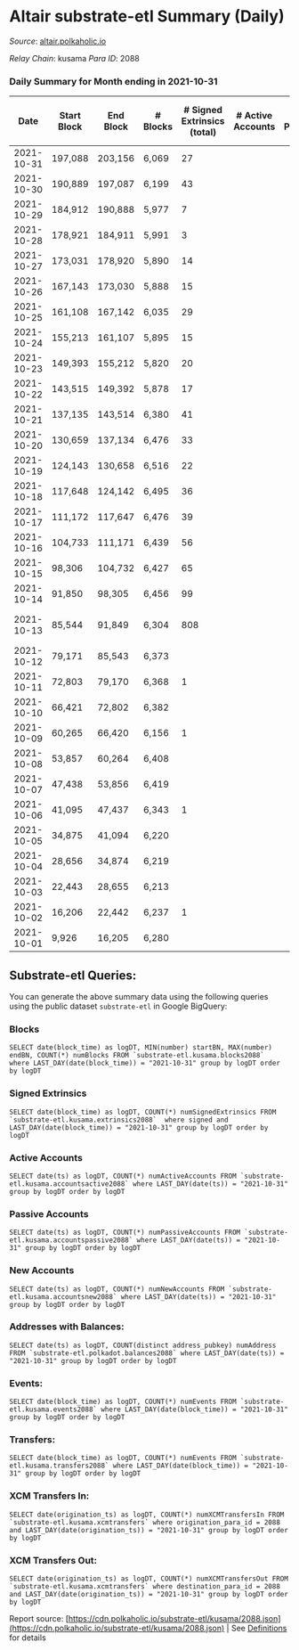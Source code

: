 # Altair substrate-etl Summary (Daily)

_Source_: [altair.polkaholic.io](https://altair.polkaholic.io)

*Relay Chain*: kusama
*Para ID*: 2088



### Daily Summary for Month ending in 2021-10-31


| Date | Start Block | End Block | # Blocks | # Signed Extrinsics (total) | # Active Accounts | # Passive | # New | # Addresses with Balances | # Events | # Transfers | # XCM Transfers In | # XCM Transfers Out | Issues | 
| ---- | ----------- | --------- | -------- | --------------------------- | ----------------- | --------- | ----- | ------------------------- | -------- | ----------- | ------------------ | ------------------- | ------ |
| 2021-10-31 | 197,088 | 203,156 | 6,069 | 27 |  |  |  | 11,590 | 12,169 |   |   |   |  |
| 2021-10-30 | 190,889 | 197,087 | 6,199 | 43 |  |  |  | 11,588 | 12,444 |   |   |   |  |
| 2021-10-29 | 184,912 | 190,888 | 5,977 | 7 |  |  |  | 11,578 | 11,965 |   |   |   |  |
| 2021-10-28 | 178,921 | 184,911 | 5,991 | 3 |  |  |  | 11,578 | 11,988 |   |   |   |  |
| 2021-10-27 | 173,031 | 178,920 | 5,890 | 14 |  |  |  | 11,578 | 11,797 |   |   |   |  |
| 2021-10-26 | 167,143 | 173,030 | 5,888 | 15 |  |  |  | 11,578 | 11,795 |   |   |   |  |
| 2021-10-25 | 161,108 | 167,142 | 6,035 | 29 |  |  |  |  | 12,102 |   |   |   |  |
| 2021-10-24 | 155,213 | 161,107 | 5,895 | 15 |  |  |  | 11,578 | 11,808 |   |   |   |  |
| 2021-10-23 | 149,393 | 155,212 | 5,820 | 20 |  |  |  | 11,578 | 11,665 |   |   |   |  |
| 2021-10-22 | 143,515 | 149,392 | 5,878 | 17 |  |  |  | 11,577 | 11,776 |   |   |   |  |
| 2021-10-21 | 137,135 | 143,514 | 6,380 | 41 |  |  |  | 11,577 | 12,804 |   |   |   |  |
| 2021-10-20 | 130,659 | 137,134 | 6,476 | 33 |  |  |  | 11,577 | 12,989 |   |   |   |  |
| 2021-10-19 | 124,143 | 130,658 | 6,516 | 22 |  |  |  | 11,575 | 13,058 |   |   |   |  |
| 2021-10-18 | 117,648 | 124,142 | 6,495 | 36 |  |  |  | 11,575 | 13,029 |   |   |   |  |
| 2021-10-17 | 111,172 | 117,647 | 6,476 | 39 |  |  |  | 11,574 | 12,995 |   |   |   |  |
| 2021-10-16 | 104,733 | 111,171 | 6,439 | 56 |  |  |  | 11,574 | 12,937 |   |   |   |  |
| 2021-10-15 | 98,306 | 104,732 | 6,427 | 65 |  |  |  | 11,571 | 12,924 |   |   |   |  |
| 2021-10-14 | 91,850 | 98,305 | 6,456 | 99 |  |  |  | 11,570 | 13,014 |   |   |   |  |
| 2021-10-13 | 85,544 | 91,849 | 6,304 | 808 |  |  |  | 11,567 | 23,043 |   |   |   | 2 missing (0.03%) |
| 2021-10-12 | 79,171 | 85,543 | 6,373 |  |  |  |  | 13 | 12,750 |   |   |   |  |
| 2021-10-11 | 72,803 | 79,170 | 6,368 | 1 |  |  |  | 13 | 12,740 |   |   |   |  |
| 2021-10-10 | 66,421 | 72,802 | 6,382 |  |  |  |  | 13 | 12,768 |   |   |   |  |
| 2021-10-09 | 60,265 | 66,420 | 6,156 | 1 |  |  |  | 13 | 12,316 |   |   |   |  |
| 2021-10-08 | 53,857 | 60,264 | 6,408 |  |  |  |  | 12 | 12,820 |   |   |   |  |
| 2021-10-07 | 47,438 | 53,856 | 6,419 |  |  |  |  | 12 | 12,842 |   |   |   |  |
| 2021-10-06 | 41,095 | 47,437 | 6,343 | 1 |  |  |  | 12 | 12,691 |   |   |   |  |
| 2021-10-05 | 34,875 | 41,094 | 6,220 |  |  |  |  | 11 | 12,443 |   |   |   |  |
| 2021-10-04 | 28,656 | 34,874 | 6,219 |  |  |  |  | 11 | 12,442 |   |   |   |  |
| 2021-10-03 | 22,443 | 28,655 | 6,213 |  |  |  |  | 11 | 12,429 |   |   |   |  |
| 2021-10-02 | 16,206 | 22,442 | 6,237 | 1 |  |  |  | 11 | 12,478 |   |   |   |  |
| 2021-10-01 | 9,926 | 16,205 | 6,280 |  |  |  |  | 10 | 12,564 |   |   |   |  |

## Substrate-etl Queries:
You can generate the above summary data using the following queries using the public dataset `substrate-etl` in Google BigQuery:


### Blocks
```
SELECT date(block_time) as logDT, MIN(number) startBN, MAX(number) endBN, COUNT(*) numBlocks FROM `substrate-etl.kusama.blocks2088`  where LAST_DAY(date(block_time)) = "2021-10-31" group by logDT order by logDT
```


### Signed Extrinsics
```
SELECT date(block_time) as logDT, COUNT(*) numSignedExtrinsics FROM `substrate-etl.kusama.extrinsics2088`  where signed and LAST_DAY(date(block_time)) = "2021-10-31" group by logDT order by logDT
```


### Active Accounts
```
SELECT date(ts) as logDT, COUNT(*) numActiveAccounts FROM `substrate-etl.kusama.accountsactive2088` where LAST_DAY(date(ts)) = "2021-10-31" group by logDT order by logDT
```


### Passive Accounts
```
SELECT date(ts) as logDT, COUNT(*) numPassiveAccounts FROM `substrate-etl.kusama.accountspassive2088` where LAST_DAY(date(ts)) = "2021-10-31" group by logDT order by logDT
```


### New Accounts
```
SELECT date(ts) as logDT, COUNT(*) numNewAccounts FROM `substrate-etl.kusama.accountsnew2088` where LAST_DAY(date(ts)) = "2021-10-31" group by logDT order by logDT
```


### Addresses with Balances:
```
SELECT date(ts) as logDT, COUNT(distinct address_pubkey) numAddress FROM `substrate-etl.polkadot.balances2088` where LAST_DAY(date(ts)) = "2021-10-31" group by logDT order by logDT
```


### Events:
```
SELECT date(block_time) as logDT, COUNT(*) numEvents FROM `substrate-etl.kusama.events2088` where LAST_DAY(date(block_time)) = "2021-10-31" group by logDT order by logDT
```


### Transfers:
```
SELECT date(block_time) as logDT, COUNT(*) numEvents FROM `substrate-etl.kusama.transfers2088` where LAST_DAY(date(block_time)) = "2021-10-31" group by logDT order by logDT
```


### XCM Transfers In:
```
SELECT date(origination_ts) as logDT, COUNT(*) numXCMTransfersIn FROM `substrate-etl.kusama.xcmtransfers` where origination_para_id = 2088 and LAST_DAY(date(origination_ts)) = "2021-10-31" group by logDT order by logDT
```


### XCM Transfers Out:
```
SELECT date(origination_ts) as logDT, COUNT(*) numXCMTransfersOut FROM `substrate-etl.kusama.xcmtransfers` where destination_para_id = 2088 and LAST_DAY(date(origination_ts)) = "2021-10-31" group by logDT order by logDT
```



Report source: [https://cdn.polkaholic.io/substrate-etl/kusama/2088.json](https://cdn.polkaholic.io/substrate-etl/kusama/2088.json) | See [Definitions](/DEFINITIONS.md) for details
